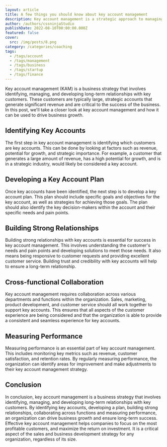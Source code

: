 ```yaml
---
layout: article
title: A few things you should know about key account management
description: Key account management is a strategic approach to managing and nurturing relationships with your most important customers. It involves identifying key accounts, understanding their needs and goals, and developing customized strategies to meet those needs. Here are a few things you should know about key account management.
author: /authors/cssninjaStudio
publishDate: 2022-08-10T00:00:00.000Z
featured: false
cover:
  src: /img/posts/8.png
category: /categories/coaching
tags:
  - /tags/account
  - /tags/management
  - /tags/business
  - /tags/startup
  - /tags/finance
---
```


Key account management (KAM) is a business strategy that involves identifying, managing, and developing long-term relationships with key customers. These customers are typically large, strategic accounts that generate significant revenue and are critical to the success of the business. In this post, we'll take a closer look at key account management and how it can be used to drive business growth.

## Identifying Key Accounts
The first step in key account management is identifying which customers are key accounts. This can be done by looking at factors such as revenue, potential for growth, and strategic importance. For example, a customer that generates a large amount of revenue, has a high potential for growth, and is in a strategic industry, would likely be considered a key account.

## Developing a Key Account Plan
Once key accounts have been identified, the next step is to develop a key account plan. This plan should include specific goals and objectives for the key account, as well as strategies for achieving those goals. The plan should also identify the key decision-makers within the account and their specific needs and pain points.

## Building Strong Relationships
Building strong relationships with key accounts is essential for success in key account management. This involves understanding the customer's needs and pain points and developing solutions to meet those needs. It also means being responsive to customer requests and providing excellent customer service. Building trust and credibility with key accounts will help to ensure a long-term relationship.

## Cross-functional Collaboration
Key account management requires collaboration across various departments and functions within the organization. Sales, marketing, product development, and customer service should all work together to support key accounts. This ensures that all aspects of the customer experience are being considered and that the organization is able to provide a consistent and seamless experience for key accounts.

## Measuring Performance
Measuring performance is an essential part of key account management. This includes monitoring key metrics such as revenue, customer satisfaction, and retention rates. By regularly measuring performance, the organization can identify areas for improvement and make adjustments to their key account management strategy.

## Conclusion
In conclusion, key account management is a business strategy that involves identifying, managing, and developing long-term relationships with key customers. By identifying key accounts, developing a plan, building strong relationships, collaborating across functions and measuring performance, an organization can drive business growth and ensure long-term success. Effective key account management helps companies to focus on the most profitable customers, and maximize the return on investment. It is a critical aspect of the sales and business development strategy for any organization, regardless of its size.
